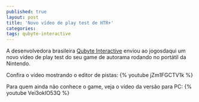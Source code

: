 ```yaml
---
published: true
layout: post
title: 'Novo vídeo de play test de HTR+'
categories: 
tags: qubyte-interactive
---
```

A desenvolvedora brasileira <a href="http://www.qubyteinteractive.com">Qubyte Interactive</a>
 enviou ao jogosdaqui um novo vídeo de play test do seu game de autorama rodando no portátil da Nintendo.

Confira o vídeo mostrando o editor de pistas:
{% youtube jZm1FGCTV1k %}

Para quem ainda não conhece o game, veja o vídeo da versão para PC:
{% youtube Vei3oklO53Q %}
